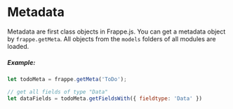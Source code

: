 
# Metadata

Metadata are first class objects in Frappe.js. You can get a metadata object by `frappe.getMeta`. All objects from the `models` folders of all modules are loaded.

##### Example:

```js
let todoMeta = frappe.getMeta('ToDo');

// get all fields of type "Data"
let dataFields = todoMeta.getFieldsWith({ fieldtype: 'Data' })
```
